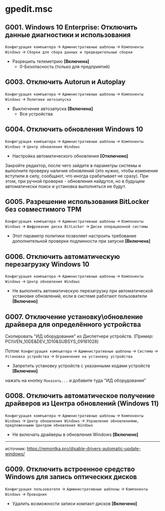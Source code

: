 # gpedit.msc

## G001. Windows 10 Enterprise: Отключить данные диагностики и использования
`Конфигурация компьютера`
→ `Административные шаблоны`
→ `Компоненты Windows`
→ `Сборки для сбора данных и предварительные сборки`

- Разрешить телеметрию **[Включена]**
    - 0-Безопасность (только для предприятий)



## G003. Отключить Autorun и Autoplay
`Конфигурация компьютера` 
→ `Административные шаблоны` 
→ `Компоненты Windows` 
→ `Политики автозапуска` 

- Выключение автозапуска **[Включена]**
    - Все устройства



## G004. Отключить обновления Windows 10
`Конфигурация компьютера`
→ `Административные шаблоны`
→ `Компоненты Windows`
→ `Центр обновления Windows`

- Настройка автоматического обновления **[Отключено]**

Закройте редактор, после чего зайдите в параметры системы и выполните проверку наличия обновлений (это нужно, чтобы изменения вступили в силу, сообщают, что иногда срабатывает не сразу).
При этом, при ручной проверке - обновления найдутся, но в будущем автоматически поиск и установка выполняться не будут.



## G005. Разрешение использования BitLocker без совместимого TPM
`Конфигурация компьютера`
→ `Административные шаблоны`
→ `Компоненты Windows`
→ `Шифрование диска BitLocker`
→ `Диски операционной системы`

- Этот параметр политики позволяет настроить требование дополнительной проверки подлинности при запуске **[Включена]**



## G006. Отключить автоматическую перезагрузку Windows 10
`Конфигурация компьютера`
→ `Административные шаблоны`
→ `Компоненты Windows`
→  `Центр обновления Windows`

- Не выполнять автоматическую перезагрузку при автоматической установке обновлений, если в системе работают пользователи **[Включено]**



## G007. Отключение установку\обновление драйвера для определённого устройства
Скопировать "ИД оборудования" из Диспетчере устройств.
(Пример: PCI\VEN_10DE&DEV_1D10&SUBSYS_09181028)

Потом:
`Конфигурация компьютера`
→ `Административные шаблоны`
→ `Система`
→ `Установка устройства`
→ `Ограничения на установку устройства`

- Запретить установку устройств с указанными кодами устройств **[Включено]**

нажать на кнопку `Показать...` и добавите туда "ИД оборудования"



## G008. Отключить автоматическое получение драйверов из Центра обновлений (Windows 11)
`Конфигурация компьютера`
→ `Административные шаблоны`
→ `Компоненты Windows`
→ `Центр обновления Windows`
→ `Управление обновлениями, предложенными Центром обновления Windows` 

- Не включать драйверы в обновления Windows **[Включено]**

***
источник: https://remontka.pro/disable-drivers-automatic-update-windows/



## G009. Отключить встроенное средство Windows для запись оптических дисков
`Конфигурация пользователя`
→ `Административные шаблоны`
→ `Компоненты Windows`
→ `Проводник` 

- Удалить возможности записи компакт-дисков **[Включено]**






